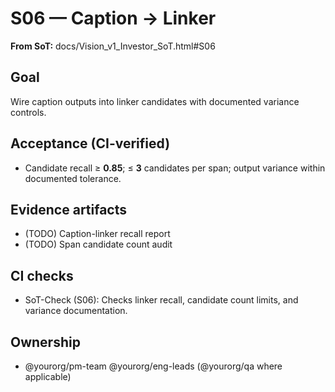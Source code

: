 # S06 — Caption → Linker

**From SoT:** docs/Vision_v1_Investor_SoT.html#S06

## Goal
Wire caption outputs into linker candidates with documented variance controls.

## Acceptance (CI-verified)
- Candidate recall ≥ **0.85**; ≤ **3** candidates per span; output variance within documented tolerance.

## Evidence artifacts
- (TODO) Caption-linker recall report
- (TODO) Span candidate count audit

## CI checks
- SoT-Check (S06): Checks linker recall, candidate count limits, and variance documentation.

## Ownership
- @yourorg/pm-team @yourorg/eng-leads (@yourorg/qa where applicable)
